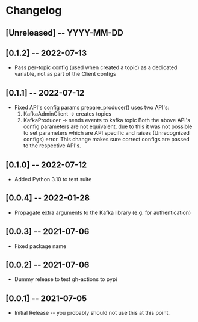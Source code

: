 # Changelog

## [Unreleased] -- YYYY-MM-DD

## [0.1.2] -- 2022-07-13

* Pass per-topic config (used when created a topic) as a dedicated variable, not as part of the Client configs

## [0.1.1] -- 2022-07-12

 * Fixed API's config params
prepare_producer() uses two API's:
	 1. KafkaAdminClient -> creates topics
	 2. KafkaProducer -> sends events to kafka topic
Both the above API's config parameters are not equivalent, due to this it was not possible to set parameters which are API specific and raises (Unrecognized configs) error. This change makes sure correct configs are passed to the respective API's.

## [0.1.0] -- 2022-07-12

* Added Python 3.10 to test suite

## [0.0.4] -- 2022-01-28

* Propagate extra arguments to the Kafka library (e.g. for authentication)

## [0.0.3] -- 2021-07-06

* Fixed package name

## [0.0.2] -- 2021-07-06

* Dummy release to test gh-actions to pypi

## [0.0.1] -- 2021-07-05

* Initial Release -- you probably should not use this at this point.
